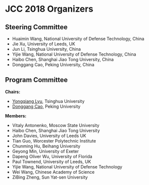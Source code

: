 # JCC 2018 Organizers

## Steering Committee

* Huaimin Wang, National University of Defense Technology, China
* Jie Xu, University of Leeds, UK
* Jun Li, Tsinghua University, China
* Yijie Wang, National University of Defense Technology, China
* Haibo Chen, Shanghai Jiao Tong University, China
* Donggang Cao, Peking University, China


## Program Committee

**Chairs:**

* [Yongqiang Lyu](mailto:luyq@tsinghua.edu.cn), Tsinghua University 
* [Donggang Cao](mailto:caodg@pku.edu.cn), Peking University

**Members:**

* Vitaly Antonenko, Moscow State University
* Haibo Chen, Shanghai Jiao Tong University
* John Davies, University of Leeds UK
* Tian Guo, Worcester Polytechnic Institute
* Chunming Hu, Beihang University
* Geyong Min, University of Exeter
* Dapeng Oliver Wu, University of Florida
* Paul Townend, University of Leeds, UK
* Yijie Wang, National University of Defense Technology
* Wei Wang, Chinese Academy of Science
* ZiBing Zheng, Sun Yat-sen University

